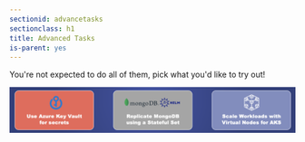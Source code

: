 ```yaml
---
sectionid: advancetasks
sectionclass: h1
title: Advanced Tasks
is-parent: yes
---
```


You're not expected to do all of them, pick what you'd like to try out!

![Advanced Tasks](media/AdvanceTasks.png)
